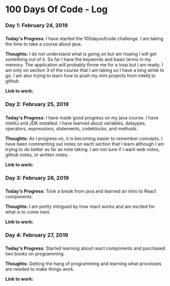 # 100 Days Of Code - Log

### Day 1: February 24, 2019 
##### 

**Today's Progress**: I have started the 100daysofcode challenge. I am taking the time to take a course about java.

**Thoughts:** I do not understand what is going on but am hoping I will get something out of it. So far I have the keywords and basic terms in my memory. The application will probably throw me for a loop but I am ready. I am only on section 3 of the course that I am taking so I have a long while to go. I am also trying to learn how to push my mini projects from intellij to github. 

**Link to work:** 

### Day 2: February 25, 2019 
##### 

**Today's Progress**: I have made good progress on my java course. I have intelliJ and JDK installed. I have learned about variables, dataypes, operators, expressions, statements, codeblocks, and methods.

**Thoughts:** As I progress on, it is becoming easier to remember concepts. I have been commenting out notes on each section that I learn although I am trying to do better as far as note taking. I am not sure if I want web notes, github notes, or written notes.

**Link to work:** 

### Day 3: February 26, 2019 
##### 

**Today's Progress**: Took a break from java and learned an intro to React components.

**Thoughts:** I am pretty intrigued by how react works and am excited for what is to come next.

**Link to work:** 

### Day 4: February 27, 2019 
##### 

**Today's Progress**: Started learning about react components and purchased two books on programming.

**Thoughts:** Getting the hang of programming and learning what processes are needed to make things work.

**Link to work:** 


